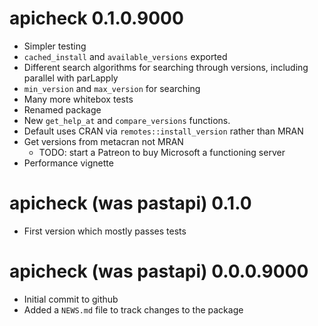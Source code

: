 # apicheck 0.1.0.9000

* Simpler testing
* `cached_install` and `available_versions` exported
* Different search algorithms for searching through versions, including parallel with parLapply
* `min_version` and `max_version` for searching
* Many more whitebox tests
* Renamed package
* New `get_help_at` and `compare_versions` functions.
* Default uses CRAN via `remotes::install_version` rather than MRAN
* Get versions from metacran not MRAN
  * TODO: start a Patreon to buy Microsoft a functioning server
* Performance vignette

# apicheck (was pastapi) 0.1.0 

* First version which mostly passes tests

# apicheck (was pastapi) 0.0.0.9000

* Initial commit to github
* Added a `NEWS.md` file to track changes to the package
